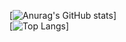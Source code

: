 [![Anurag's GitHub stats](https://github-readme-stats.vercel.app/api?username=Poltos021)]<br />
[![Top Langs](https://github-readme-stats.vercel.app/api/top-langs/?username=Poltos021&layout=compact)]
